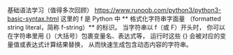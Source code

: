 基础语法学习（值得多次回顾）
https://www.runoob.com/python3/python3-basic-syntax.html
这里的 f 是 Python 中 ** 格式化字符串字面量
（formatted string literal，简称 f-string）** 的标识。
当字符串以 f（或 F）开头时，
你可以在字符串里用 {}（大括号）包裹变量名、表达式等，
运行时这些 {} 会被对应的变量值或表达式计算结果替换，
从而快速生成包含动态内容的字符串。